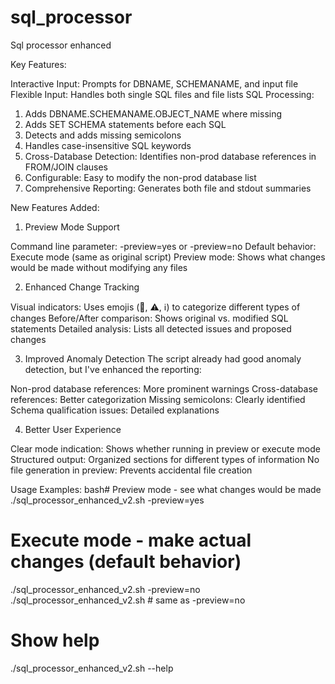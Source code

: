 # sql_processor
Sql processor enhanced


Key Features:

Interactive Input: Prompts for DBNAME, SCHEMANAME, and input file
Flexible Input: Handles both single SQL files and file lists
SQL Processing:

1. Adds DBNAME.SCHEMANAME.OBJECT_NAME where missing
2. Adds SET SCHEMA statements before each SQL
3. Detects and adds missing semicolons
4. Handles case-insensitive SQL keywords
5. Cross-Database Detection: Identifies non-prod database references in FROM/JOIN clauses
6. Configurable: Easy to modify the non-prod database list
7. Comprehensive Reporting: Generates both file and stdout summaries

New Features Added:
1. Preview Mode Support

Command line parameter: -preview=yes or -preview=no
Default behavior: Execute mode (same as original script)
Preview mode: Shows what changes would be made without modifying any files

2. Enhanced Change Tracking

Visual indicators: Uses emojis (📝, ⚠️, ℹ️) to categorize different types of changes
Before/After comparison: Shows original vs. modified SQL statements
Detailed analysis: Lists all detected issues and proposed changes

3. Improved Anomaly Detection
The script already had good anomaly detection, but I've enhanced the reporting:

Non-prod database references: More prominent warnings
Cross-database references: Better categorization
Missing semicolons: Clearly identified
Schema qualification issues: Detailed explanations

4. Better User Experience

Clear mode indication: Shows whether running in preview or execute mode
Structured output: Organized sections for different types of information
No file generation in preview: Prevents accidental file creation

Usage Examples:
bash# Preview mode - see what changes would be made
./sql_processor_enhanced_v2.sh -preview=yes

# Execute mode - make actual changes (default behavior)
./sql_processor_enhanced_v2.sh -preview=no
./sql_processor_enhanced_v2.sh  # same as -preview=no

# Show help
./sql_processor_enhanced_v2.sh --help
